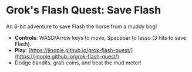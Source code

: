 # Grok's Flash Quest: Save Flash
An 8-bit adventure to save Flash the horse from a muddy bog!  
- **Controls**: WASD/Arrow keys to move, Spacebar to lasso (3 hits to save Flash).  
- **Play**: [https://jinople.github.io/grok-flash-quest/](https://jinople.github.io/grok-flash-quest/)  
- Dodge bandits, grab coins, and beat the mud meter!  

